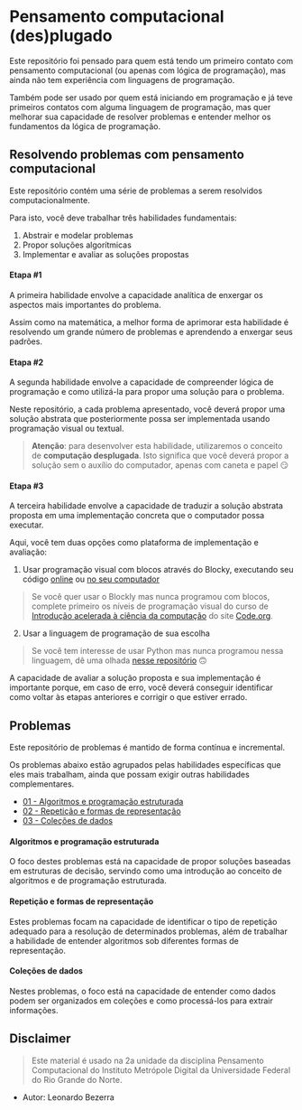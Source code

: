 # Pensamento computacional (des)plugado

Este repositório foi pensado para quem está tendo um primeiro contato com pensamento computacional (ou apenas com lógica de programação), mas ainda não tem experiência com linguagens de programação.

Também pode ser usado por quem está iniciando em programação e já teve primeiros contatos com alguma linguagem de programação, mas quer melhorar sua capacidade de resolver problemas e entender melhor os fundamentos da lógica de programação.

## Resolvendo problemas com pensamento computacional

Este repositório contém uma série de problemas a serem resolvidos computacionalmente.

Para isto, você deve trabalhar três habilidades fundamentais:
1. Abstrair e modelar problemas
2. Propor soluções algorítmicas
3. Implementar e avaliar as soluções propostas

#### Etapa #1

A primeira habilidade envolve a capacidade analítica de enxergar os aspectos mais importantes do problema. 

Assim como na matemática, a melhor forma de aprimorar esta habilidade é resolvendo um grande número de problemas e aprendendo a enxergar seus padrões.

#### Etapa #2

A segunda habilidade envolve a capacidade de compreender lógica de programação e como utilizá-la para propor uma solução para o problema.

Neste repositório, a cada problema apresentado, você deverá propor uma solução abstrata que posteriormente possa ser implementada usando programação visual ou textual.

> **Atenção**: para desenvolver esta habilidade, utilizaremos o conceito de **computação desplugada**. Isto significa que você deverá propor a solução sem o auxílio do computador, apenas com caneta e papel 😏 

#### Etapa #3

A terceira habilidade envolve a capacidade de traduzir a solução abstrata proposta em uma implementação concreta que o computador possa executar.

Aqui, você tem duas opções como plataforma de implementação e avaliação:
1. Usar programação visual com blocos através do Blocky, executando seu código [online](binder.md) ou [no seu computador](clone.md)
> Se você quer usar o Blockly mas nunca programou com blocos, complete primeiro os níveis de programação visual do curso de [Introdução acelerada à ciência da computação](https://studio.code.org/s/20-hour) do site [Code.org](https://code.org).
2. Usar a linguagem de programação de sua escolha
> Se você tem interesse de usar Python mas nunca programou nessa linguagem, dê uma olhada [nesse repositório](https://github.com/leobezerra/python-zero) 🙃

A capacidade de avaliar a solução proposta e sua implementação é importante porque, em caso de erro, você deverá conseguir identificar como voltar às etapas anteriores e corrigir o que estiver errado.

<!---
## Executando o Blockly

#### Opção 1: Binder

A forma mais simples de executar o Blockly neste repositório é clicar no badge abaixo (imagem). 

Caso escolha esta opção, siga as instruções [deste tutorial](binder.md).

[![Binder](https://mybinder.org/badge_logo.svg)](https://mybinder.org/v2/gh/leobezerra/pensamento-computacional/master)

#### Opção 2: Clone

A segunda forma de executar o Blockly neste repositório é cloná-lo para sua máquina. 

Esta opção exige que você tenha um maior conhecimento de computação, uma vez que terá que instalar alguns programas e pacotes. 

Caso escolha esta opção, siga as instruções [deste tutorial](clone.md).

--->

## Problemas

Este repositório de problemas é mantido de forma contínua e incremental. 

Os problemas abaixo estão agrupados pelas habilidades específicas que eles mais trabalham, ainda que possam exigir outras habilidades complementares.

* [01 - Algoritmos e programação estruturada](01.md)
* [02 - Repetição e formas de representação](02.md) 
* [03 - Coleções de dados](03.md)
<!---
* [04 - Estratégias de solução](04.md)
--->

#### Algoritmos e programação estruturada

O foco destes problemas está na capacidade de propor soluções baseadas em estruturas de decisão, servindo como uma introdução ao conceito de algoritmos e de programação estruturada.

#### Repetição e formas de representação

Estes problemas focam na capacidade de identificar o tipo de repetição adequado para a resolução de determinados problemas, além de trabalhar a habilidade de entender algoritmos sob diferentes formas de representação.

#### Coleções de dados

Nestes problemas, o foco está na capacidade de entender como dados podem ser organizados em coleções e como processá-los para extrair informações.

<!---
#### Estratégias de solução
A principal habilidade trabalhada por estes problemas é a compreensão de estratégias de solução complexas, focando em padrões de modelagem e solução.
--->

## Disclaimer
> Este material é usado na 2a unidade da disciplina Pensamento Computacional do Instituto Metrópole Digital da Universidade Federal do Rio Grande do Norte.

* Autor: Leonardo Bezerra
